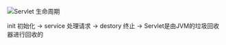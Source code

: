 ![Servlet 生命周期](https://www.runoob.com/wp-content/uploads/2014/07/Servlet-LifeCycle.jpg)

init 初始化 -> service 处理请求 -> destory 终止 -> Servlet是由JVM的垃圾回收器进行回收的